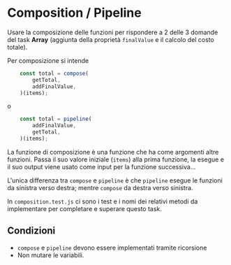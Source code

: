 # Composition / Pipeline
Usare la composizione delle funzioni per rispondere a 2 delle 3 domande del task **Array** (aggiunta della proprietà 
`finalValue` e il calcolo del costo totale).

Per composizione si intende
```js
    const total = compose(
        getTotal,
        addFinalValue,        
    )(items);
```
o

```js
    const total = pipeline(
        addFinalValue,
        getTotal,
    )(items);
```

La funzione di composizione è una funzione che ha come argomenti altre funzioni. Passa il suo valore iniziale (`items`)
alla prima funzione, la esegue e il suo output viene usato come input per la funzione successiva...

L'unica differenza tra `compose` e `pipeline` è che `pipeline` esegue le funzioni da sinistra verso destra; mentre
`compose` da destra verso sinistra.

In `composition.test.js` ci sono i test e i nomi dei relativi metodi da implementare per completare e superare 
questo task.
  

## Condizioni
- `compose` e `pipeline` devono essere implementati tramite ricorsione
- Non mutare le variabili.